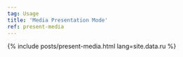 ```yaml
---
tag: Usage
title: 'Media Presentation Mode'
ref: present-media
---
```


{% include posts/present-media.html lang=site.data.ru %}
